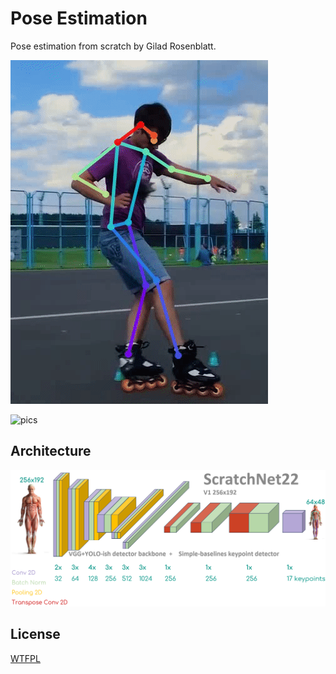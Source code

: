 # Pose Estimation

Pose estimation from scratch by Gilad Rosenblatt.

![demo](/assets/skater.gif?raw=true)

![pics](/assets/mosaic.png?raw=true)

## Architecture

![chart](/assets/design.png?raw=true)

## License

[WTFPL](http://www.wtfpl.net/)
